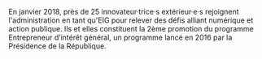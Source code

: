 En janvier 2018, près de 25 innovateur·trice·s extérieur·e·s
rejoignent l'administration en tant qu'EIG pour relever des défis
alliant numérique et action publique.  Ils et elles constituent la
2ème promotion du programme Entrepreneur d’intérêt général, un
programme lancé en 2016 par la Présidence de la République.
